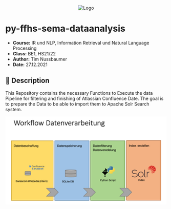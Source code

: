 <p align="center"><img width="200" alt="Logo" src="https://www.ffhs.ch/typo3conf/ext/is_design/Resources/Public/img/logo.png"></p>

# py-ffhs-sema-dataanalysis
* **Course:** IR und NLP, Information Retrieval und Natural Language Processing
* **Class:** BE1, HS21/22 
* **Author:** Tim Nussbaumer
* **Date:** 27.12.2021


## :page_with_curl: Description
This Repository contains the necessary Functions to Execute the data Pipeline for filtering and finishing of Atlassian Confluence Date.
The goal is to prepare the Data to be able to import them to Apache Solr Search system.

![alt text](https://github.com/nussi1000/py-ffhs-irnlp-apachesolr/blob/main/DataPipeline.png?raw=true)
